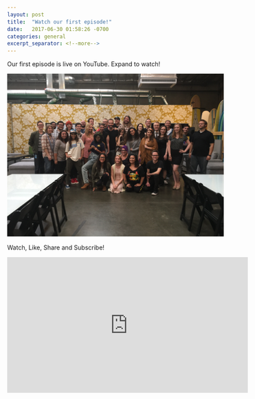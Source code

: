 ```yaml
---
layout: post
title:  "Watch our first episode!"
date:   2017-06-30 01:58:26 -0700
categories: general
excerpt_separator: <!--more-->
---
```

Our first episode is live on YouTube. Expand to watch!

![Cast and Crew](/img/cast_and_crew.jpg "Our Cast and Crew")
<!--more-->

Watch, Like, Share and Subscribe!

<iframe width="560" height="315" src="https://www.youtube.com/embed/CqSvOHjaBpI" frameborder="0" allowfullscreen></iframe>